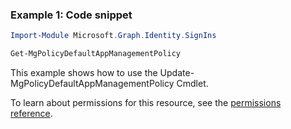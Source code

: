 ### Example 1: Code snippet

```powershellImport-Module Microsoft.Graph.Identity.SignIns

Get-MgPolicyDefaultAppManagementPolicy
```
This example shows how to use the Update-MgPolicyDefaultAppManagementPolicy Cmdlet.
To learn about permissions for this resource, see the [permissions reference](/graph/permissions-reference).

